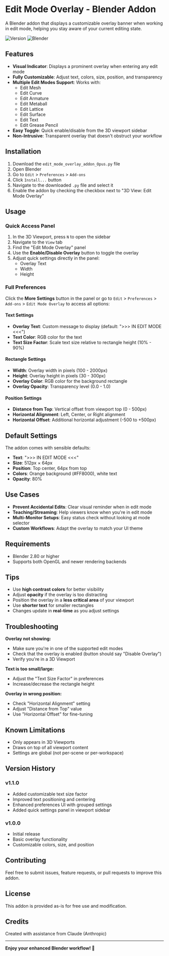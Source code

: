# Edit Mode Overlay - Blender Addon

A Blender addon that displays a customizable overlay banner when working in edit mode, helping you stay aware of your current editing state.

![Version](https://img.shields.io/badge/version-1.1.0-blue)
![Blender](https://img.shields.io/badge/blender-2.80+-orange)

## Features

- **Visual Indicator**: Displays a prominent overlay when entering any edit mode
- **Fully Customizable**: Adjust text, colors, size, position, and transparency
- **Multiple Edit Modes Support**: Works with:
  - Edit Mesh
  - Edit Curve
  - Edit Armature
  - Edit Metaball
  - Edit Lattice
  - Edit Surface
  - Edit Text
  - Edit Grease Pencil
- **Easy Toggle**: Quick enable/disable from the 3D viewport sidebar
- **Non-Intrusive**: Transparent overlay that doesn't obstruct your workflow

## Installation

1. Download the `edit_mode_overlay_addon_Opus.py` file
2. Open Blender
3. Go to `Edit` > `Preferences` > `Add-ons`
4. Click `Install...` button
5. Navigate to the downloaded `.py` file and select it
6. Enable the addon by checking the checkbox next to "3D View: Edit Mode Overlay"

## Usage

### Quick Access Panel

1. In the 3D Viewport, press `N` to open the sidebar
2. Navigate to the `View` tab
3. Find the "Edit Mode Overlay" panel
4. Use the **Enable/Disable Overlay** button to toggle the overlay
5. Adjust quick settings directly in the panel:
   - Overlay Text
   - Width
   - Height

### Full Preferences

Click the **More Settings** button in the panel or go to `Edit` > `Preferences` > `Add-ons` > `Edit Mode Overlay` to access all options:

#### Text Settings
- **Overlay Text**: Custom message to display (default: ">>> IN EDIT MODE <<<")
- **Text Color**: RGB color for the text
- **Text Size Factor**: Scale text size relative to rectangle height (10% - 90%)

#### Rectangle Settings
- **Width**: Overlay width in pixels (100 - 2000px)
- **Height**: Overlay height in pixels (30 - 300px)
- **Overlay Color**: RGB color for the background rectangle
- **Overlay Opacity**: Transparency level (0.0 - 1.0)

#### Position Settings
- **Distance from Top**: Vertical offset from viewport top (0 - 500px)
- **Horizontal Alignment**: Left, Center, or Right alignment
- **Horizontal Offset**: Additional horizontal adjustment (-500 to +500px)

## Default Settings

The addon comes with sensible defaults:
- **Text**: ">>> IN EDIT MODE <<<"
- **Size**: 512px × 64px
- **Position**: Top center, 64px from top
- **Colors**: Orange background (#FF8000), white text
- **Opacity**: 80%

## Use Cases

- **Prevent Accidental Edits**: Clear visual reminder when in edit mode
- **Teaching/Streaming**: Help viewers know when you're in edit mode
- **Multi-Monitor Setups**: Easy status check without looking at mode selector
- **Custom Workflows**: Adapt the overlay to match your UI theme

## Requirements

- Blender 2.80 or higher
- Supports both OpenGL and newer rendering backends

## Tips

- Use **high contrast colors** for better visibility
- Adjust **opacity** if the overlay is too distracting
- Position the overlay in a **less critical area** of your viewport
- Use **shorter text** for smaller rectangles
- Changes update in **real-time** as you adjust settings

## Troubleshooting

**Overlay not showing:**
- Make sure you're in one of the supported edit modes
- Check that the overlay is enabled (button should say "Disable Overlay")
- Verify you're in a 3D Viewport

**Text is too small/large:**
- Adjust the "Text Size Factor" in preferences
- Increase/decrease the rectangle height

**Overlay in wrong position:**
- Check "Horizontal Alignment" setting
- Adjust "Distance from Top" value
- Use "Horizontal Offset" for fine-tuning

## Known Limitations

- Only appears in 3D Viewports
- Draws on top of all viewport content
- Settings are global (not per-scene or per-workspace)

## Version History

### v1.1.0
- Added customizable text size factor
- Improved text positioning and centering
- Enhanced preferences UI with grouped settings
- Added quick settings panel in viewport sidebar

### v1.0.0
- Initial release
- Basic overlay functionality
- Customizable colors, size, and position

## Contributing

Feel free to submit issues, feature requests, or pull requests to improve this addon.

## License

This addon is provided as-is for free use and modification.

## Credits

Created with assistance from Claude (Anthropic)

---

**Enjoy your enhanced Blender workflow! 🎨**
